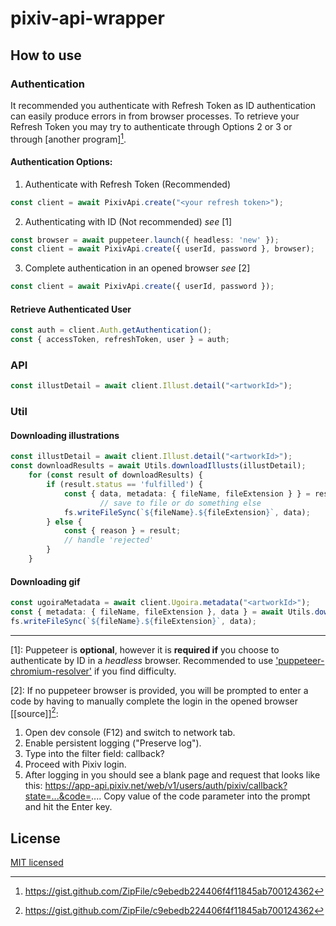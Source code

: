 # **pixiv-api-wrapper**

## **How to use**

### **Authentication**

It recommended you authenticate with Refresh Token as ID authentication can easily produce errors in from browser processes. To retrieve your Refresh Token you may try to authenticate through Options 2 or 3 or through [another program][^f1].

#### **Authentication Options**:

1. Authenticate with Refresh Token (Recommended)
```typescript 
const client = await PixivApi.create("<your refresh token>");
```

2. Authenticating with ID (Not recommended) *see* [1]
```typescript 
const browser = await puppeteer.launch({ headless: 'new' });
const client = await PixivApi.create({ userId, password }, browser);
```

3. Complete authentication in an opened browser *see* [2]
```typescript 
const client = await PixivApi.create({ userId, password });
```

#### **Retrieve Authenticated User**
```typescript 
const auth = client.Auth.getAuthentication();
const { accessToken, refreshToken, user } = auth;
```

### **API**

```typescript 
const illustDetail = await client.Illust.detail("<artworkId>");
```

### **Util**

#### Downloading illustrations

```typescript 
const illustDetail = await client.Illust.detail("<artworkId>");
const downloadResults = await Utils.downloadIllusts(illustDetail);
	for (const result of downloadResults) {
		if (result.status == 'fulfilled') {
			const { data, metadata: { fileName, fileExtension } } = result.value;
					// save to file or do something else
			fs.writeFileSync(`${fileName}.${fileExtension}`, data);
		} else {
			const { reason } = result;
      		// handle 'rejected'
		}
	}
```

#### Downloading gif

```typescript 
const ugoiraMetadata = await client.Ugoira.metadata("<artworkId>");
const { metadata: { fileName, fileExtension }, data } = await Utils.downloadUgoira(ugoiraMetadata);
fs.writeFileSync(`${fileName}.${fileExtension}`, data);
```

---

[1]: Puppeteer is **optional**, however it is **required if** you choose to authenticate by ID in a *headless* browser.
Recommended to use ['puppeteer-chromium-resolver'](https://www.npmjs.com/package/puppeteer-chromium-resolver) if you find difficulty.

[2]: If no puppeteer browser is provided, you will be prompted to enter a code by having to manually complete the login in the opened browser [[source]][^f1]:
1. Open dev console (F12) and switch to network tab.
2. Enable persistent logging ("Preserve log").
3. Type into the filter field: callback?
4. Proceed with Pixiv login.
5. After logging in you should see a blank page and request that looks like this: https://app-api.pixiv.net/web/v1/users/auth/pixiv/callback?state=...&code=.... Copy value of the code parameter into the prompt and hit the Enter key.

[^f1]: https://gist.github.com/ZipFile/c9ebedb224406f4f11845ab700124362

## **License**

[MIT licensed](LICENSE)
